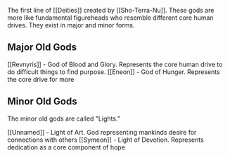 The first line of [[Deities]] created by [[Sho-Terra-Nu]]. These gods are more like fundamental figureheads who resemble different core human drives. They exist in major and minor forms.

## Major Old Gods

[[Revnyris]] - God of Blood and Glory. Represents the core human drive to do difficult things to find purpose.
[[Eneon]] - God of Hunger. Represents the core drive for more
## Minor Old Gods

The minor old gods are called "Lights."

[[Unnamed]] - Light of Art. God representing mankinds desire for connections with others
[[Symeon]] - Light of Devotion. Represents dedication as a core component of hope